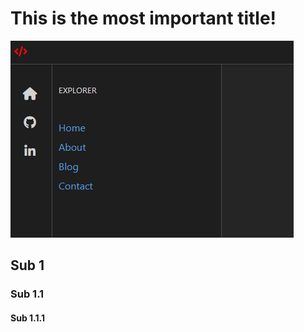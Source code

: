 # This is the most important title!

![freshImage](https://raw.githubusercontent.com/ggcol/red-stash-posts/refs/heads/main/a-fresh-new-post/a-fresh-image.png)

## Sub 1

### Sub 1.1

#### Sub 1.1.1